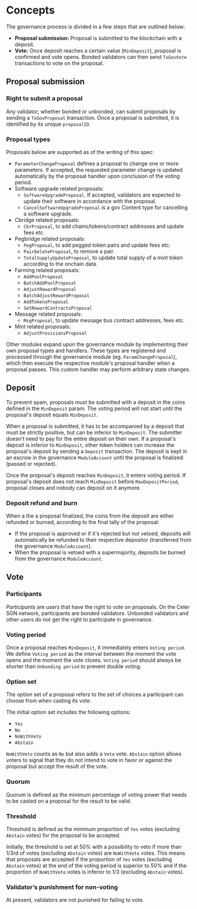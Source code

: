 <!--
order: 1
-->

# Concepts

The governance process is divided in a few steps that are outlined below:

- **Proposal submission:** Proposal is submitted to the blockchain with a
  deposit.
- **Vote:** Once deposit reaches a certain value (`MinDeposit`), proposal is
  confirmed and vote opens. Bonded validators can then send `TxGovVote`
  transactions to vote on the proposal.

## Proposal submission

### Right to submit a proposal

Any validator, whether bonded or unbonded, can submit proposals by sending a
`TxGovProposal` transaction. Once a proposal is submitted, it is identified by
its unique `proposalID`.

### Proposal types

Proposals below are supported as of the writing of this spec:

- `ParameterChangeProposal` defines a proposal to change one or
  more parameters. If accepted, the requested parameter change is updated
  automatically by the proposal handler upon conclusion of the voting period.
- Software upgrade related proposals:
  - `SoftwareUpgradeProposal`. If accepted, validators are expected to update
  their software in accordance with the proposal.
  - `CancelSoftwareUpgradeProposal` is a gov Content type for cancelling a software upgrade.
- Cbridge related proposals:
  - `CbrProposal`, to add chains/tokens/contract addresses and update fees etc.
- Pegbridge related proposals:
  - `PegProposal`, to add pegged token pairs and update fees etc.
  - `PairDeleteProposal`, to remove a pair.
  - `TotalSupplyUpdateProposal`, to update total supply of a mint token according to the onchain data.
- Farming related proposals:
  - `AddPoolProposal`
  - `BatchAddPoolProposal`
  - `AdjustRewardProposal`
  - `BatchAdjustRewardProposal`
  - `AddTokensProposal`
  - `SetRewardContractsProposal`
- Message related proposals:
  - `MsgProposal`, to update message bus contract addresses, fees etc.
- Mint related proposals:
  - `AdjustProvisionsProposal`

Other modules expand upon the governance module by implementing their own
proposal types and handlers. These types are registered and processed through the
governance module (eg. `ParamChangeProposal`), which then execute the respective
module's proposal handler when a proposal passes. This custom handler may perform
arbitrary state changes.

## Deposit

To prevent spam, proposals must be submitted with a deposit in the coins defined in the `MinDeposit` param. The voting period will not start until the proposal's deposit equals `MinDeposit`.

When a proposal is submitted, it has to be accompanied by a deposit that must be strictly positive, but can be inferior to `MinDeposit`. The submitter doesn't need to pay for the entire deposit on their own. If a proposal's deposit is inferior to `MinDeposit`, other token holders can increase the proposal's deposit by sending a `Deposit` transaction. The deposit is kept in an escrow in the governance `ModuleAccount` until the proposal is finalized (passed or rejected).

Once the proposal's deposit reaches `MinDeposit`, it enters voting period. If proposal's deposit does not reach `MinDeposit` before `MaxDepositPeriod`, proposal closes and nobody can deposit on it anymore.

### Deposit refund and burn

When a the a proposal finalized, the coins from the deposit are either refunded or burned, according to the final tally of the proposal:

- If the proposal is approved or if it's rejected but _not_ vetoed, deposits will automatically be refunded to their respective depositor (transferred from the governance `ModuleAccount`).
- When the proposal is vetoed with a supermajority, deposits be burned from the governance `ModuleAccount`.

## Vote

### Participants

_Participants_ are users that have the right to vote on proposals. On the
Celer SGN network, participants are bonded validators. Unbonded validators and
other users do not get the right to participate in governance.

### Voting period

Once a proposal reaches `MinDeposit`, it immediately enters `Voting period`. We
define `Voting period` as the interval between the moment the vote opens and
the moment the vote closes. `Voting period` should always be shorter than
`Unbonding period` to prevent double voting.

### Option set

The option set of a proposal refers to the set of choices a participant can
choose from when casting its vote.

The initial option set includes the following options:

- `Yes`
- `No`
- `NoWithVeto`
- `Abstain`

`NoWithVeto` counts as `No` but also adds a `Veto` vote. `Abstain` option
allows voters to signal that they do not intend to vote in favor or against the
proposal but accept the result of the vote.

### Quorum

Quorum is defined as the minimum percentage of voting power that needs to be
casted on a proposal for the result to be valid.

### Threshold

Threshold is defined as the minimum proportion of `Yes` votes (excluding
`Abstain` votes) for the proposal to be accepted.

Initially, the threshold is set at 50% with a possibility to veto if more than
1/3rd of votes (excluding `Abstain` votes) are `NoWithVeto` votes. This means
that proposals are accepted if the proportion of `Yes` votes (excluding
`Abstain` votes) at the end of the voting period is superior to 50% and if the
proportion of `NoWithVeto` votes is inferior to 1/3 (excluding `Abstain`
votes).

### Validator’s punishment for non-voting

At present, validators are not punished for failing to vote.
